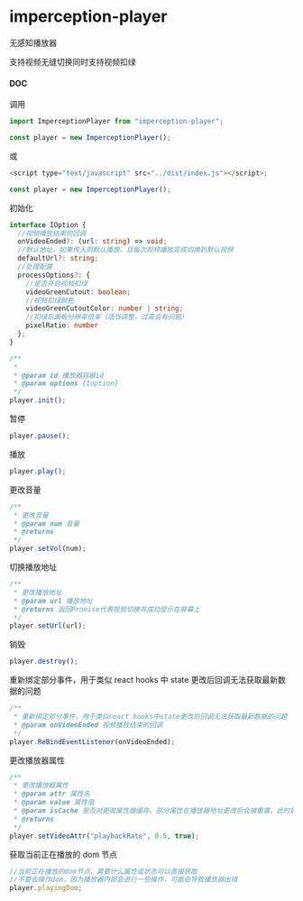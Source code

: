 # imperception-player

无感知播放器

支持视频无缝切换同时支持视频扣绿

#### DOC

调用

```js
import ImperceptionPlayer from "imperception-player";

const player = new ImperceptionPlayer();
```

或

```javascript
<script type="text/javascript" src="../dist/index.js"></script>;

const player = new ImperceptionPlayer();
```

初始化

```typescript
interface IOption {
  //视频播放结束的回调
  onVideoEnded?: (url: string) => void;
  //默认地址，如果传入则默认播放，且每次视频播放完成切换到默认视频
  defaultUrl?: string;
  //处理配置
  processOptions?: {
    //是否开启视频扣绿
    videoGreenCutout: boolean;
    //视频扣绿颜色
    videoGreenCutoutColor: number | string;
    //扣绿后画板分辨率倍率（适当调整，过高会有问题）
    pixelRatio: number
  };
}

/**
 *
 * @param id 播放器容器id
 * @param options {Ioption}
 */
player.init();
```

暂停

```typescript
player.pause();
```

播放

```typescript
player.play();
```

更改音量

```typescript
/**
 * 更改音量
 * @param num 音量
 * @returns
 */
player.setVol(num);
```

切换播放地址

```typescript
/**
 * 更改播放地址
 * @param url 播放地址
 * @returns 返回Promise代表视频切换并成功显示在屏幕上
 */
player.setUrl(url);
```

销毁

```typescript
player.destroy();
```

重新绑定部分事件，用于类似 react hooks 中 state 更改后回调无法获取最新数据的问题

```typescript
/**
 * 重新绑定部分事件，用于类似react hooks中state更改后回调无法获取最新数据的问题
 * @param onVideoEnded 视频播放结束的回调
 */
player.ReBindEventListener(onVideoEnded);
```

更改播放器属性

```typescript
/**
 * 更改播放器属性
 * @param attr 属性名
 * @param value 属性值
 * @param isCache 是否对更改属性做缓存，部分属性在播放器地址更改后会被重置，此时如需要保留则设置为true
 * @returns
 */
player.setVideoAttr("playbackRate", 0.5, true);
```

获取当前正在播放的 dom 节点

```typescript
//当前正在播放的dom节点，需要什么属性或状态可以直接获取
//不要去操作dom，因为播放器内部会进行一些操作，可能会导致播放器出错
player.playingDom;
```
